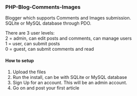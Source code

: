 ### PHP-Blog-Comments-Images
Blogger which supports Comments and Images submission.  
SQLite or MySQL database through PDO.

There are 3 user levels:  
2 = admin, can edit posts and comments, can manage users  
1 = user, can submit posts   
0 = guest, can submit comments and read

#### How to setup
1. Upload the files  
2. Run the install, can be with SQLite or MySQL database  
3. Sign Up for an account. This will be an admin account.  
4. Go on and post your first article
